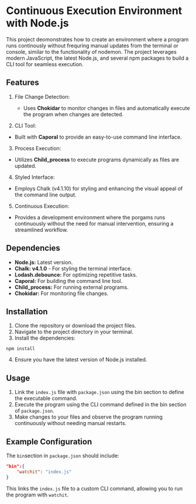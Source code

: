 # Continuous Execution Environment with Node.js

This project deomonstrates how to create an environment where a program runs continously without frequring manual updates from the terminal or console, similar to the functionality of nodemon. The project leverages modern JavaScript, the latest Node.js, and several npm packages to build a CLI tool for seamless execution.

## Features

1. File Change Detection:

    - Uses **Chokidar** to monitor changes in files and automatically execute the program when changes are detected.

2. CLI Tool:

- Built with **Caporal** to provide an easy-to-use command line interface.

3. Process Execution:

- Utilizes **Child_process** to execute programs dynamically as files are updated.

4. Styled Interface:

- Employs Chalk (v4.1.10) for styling and enhancing the visual appeal of the command line output.

5. Continuous Execution:

- Provides a development environment where the porgams runs continuously without the need for manual intervention, ensuring a streamlined workflow.

## Dependencies

- **Node.js:** Latest version.
- **Chalk: v4.1.0** - For styling the terminal interface.
- **Lodash.debounce:** For optimizing repetitive tasks.
- **Caporal:** For building the command line tool.
- **Child_process:** For running external programs.
- **Chokidar:** For monitoring file changes.

## Installation

1. Clone the repository or download the project files.
2. Navigate to the project directory in your terminal.
3. Install the dependencies:

```terminal
npm install
```

4. Ensure you have the latest version of Node.js installed.

## Usage

1. Link the `index.js` file with `package.json` using the bin section to define the executable command.
2. Execute the program using the CLI command defined in the bin section of `package.json`.
3. Make changes to your files and observe the program running continuously without needing manual restarts.

## Example Configuration

The `bin`section in `package.json` should include:

```json
"bin":{
    "watchit": "index.js"
}
```

This links the `index.js` file to a custom CLI command, allowing you to run the program with `watchit`.
